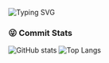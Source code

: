 ![Typing SVG](https://readme-typing-svg.demolab.com?font=Fira+Code&pause=1000&color=2F80ED&width=435&lines=%F0%9F%91%8B++Hi%EF%BC%8Cthis+is+yj8023xx's+GitHub!)

### 😜 Commit Stats

![GitHub stats](https://github-readme-stats.vercel.app/api?username=yj8023xx&show_icons=true) ![Top Langs](https://github-readme-stats.vercel.app/api/top-langs/?username=yj8023xx&hide=TeX&layout=compact)

